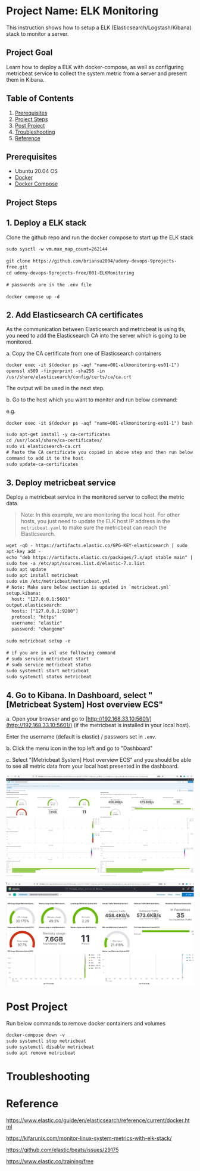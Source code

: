 # Project Name: ELK Monitoring

This instruction shows how to setup a ELK (Elasticsearch/Logstash/Kibana) stack to monitor a server.

## Project Goal

Learn how to deploy a ELK with docker-compose, as well as configuring metricbeat service to collect the system metric from a server and present them in Kibana.

## Table of Contents

1. [Prerequisites](#prerequisites)
2. [Project Steps](#project_steps)
3. [Post Project](#post_project)
4. [Troubleshooting](#troubleshooting)
5. [Reference](#reference)

## <a name="prerequisites">Prerequisites</a>

- Ubuntu 20.04 OS
- [Docker](https://docs.docker.com/engine/install/ubuntu/)
- [Docker Compose](https://docs.docker.com/compose/install/)

## <a name="project_steps">Project Steps</a>

## 1. Deploy a ELK stack

Clone the github repo and run the docker compose to start up the ELK stack

```
sudo sysctl -w vm.max_map_count=262144

git clone https://github.com/briansu2004/udemy-devops-9projects-free.git
cd udemy-devops-9projects-free/001-ELKMonitoring

# passwords are in the .env file

docker compose up -d
```

## 2. Add Elasticsearch CA certificates

As the communication between Elasticsearch and metricbeat is using tls, you need to add the Elasticsearch CA into the server which is going to be monitored.

a. Copy the CA certificate from one of Elasticsearch containers

```
docker exec -it $(docker ps -aqf "name=001-elkmonitoring-es01-1") openssl x509 -fingerprint -sha256 -in /usr/share/elasticsearch/config/certs/ca/ca.crt
```

The output will be used in the next step.

b.  Go to the host which you want to monitor and run below command:

e.g. 

`docker exec -it $(docker ps -aqf "name=001-elkmonitoring-es01-1") bash`

```
sudo apt-get install -y ca-certificates
cd /usr/local/share/ca-certificates/
sudo vi elasticsearch-ca.crt
# Paste the CA certificate you copied in above step and then run below command to add it to the host
sudo update-ca-certificates
```

## 3. Deploy metricbeat service

Deploy a metricbeat service in the monitored server to collect the metric data.

> Note: In this example, we are monitoring the local host. For other hosts, you just need to update the ELK host IP address in the `metricbeat.yaml` to make sure the metricbeat can reach the Elasticsearch.

```
wget -qO - https://artifacts.elastic.co/GPG-KEY-elasticsearch | sudo apt-key add -
echo "deb https://artifacts.elastic.co/packages/7.x/apt stable main" | sudo tee -a /etc/apt/sources.list.d/elastic-7.x.list
sudo apt update
sudo apt install metricbeat
sudo vim /etc/metricbeat/metricbeat.yml
# Note: Make sure below section is updated in `metricbeat.yml`
setup.kibana:
  host: "127.0.0.1:5601"
output.elasticsearch:
  hosts: ["127.0.0.1:9200"]
  protocol: "https"
  username: "elastic"
  password: "changeme"

sudo metricbeat setup -e

# if you are in wsl use following command
# sudo service metricbeat start
# sudo service metricbeat status
sudo systemctl start metricbeat
sudo systemctl status metricbeat
```

## 4. Go to Kibana. In Dashboard, select "[Metricbeat System] Host overview ECS"

a. Open your browser and go to [http://192.168.33.10:5601/](http://192.168.33.10:5601/) (if the metricbeat is installed in your local host). 

Enter the username (default is elastic) / passwors set in `.env`.

b. Click the menu icon in the top left and go to "Dashboard"

c. Select "[Metricbeat System] Host overview ECS" and you should be able to see all metric data from your local host presented in the dashboard.

![kibana1](./images/1.jpg)

![kibana2](./images/2.jpg)

# <a name="post_project">Post Project</a>

Run below commands to remove docker containers and volumes

```
docker-compose down -v
sudo systemctl stop metricbeat
sudo systemctl disable metricbeat
sudo apt remove metricbeat
```

# <a name="troubleshooting">Troubleshooting</a>

# <a name="reference">Reference</a>
<https://www.elastic.co/guide/en/elasticsearch/reference/current/docker.html>

<https://kifarunix.com/monitor-linux-system-metrics-with-elk-stack/>

<https://github.com/elastic/beats/issues/29175>

<https://www.elastic.co/training/free>
